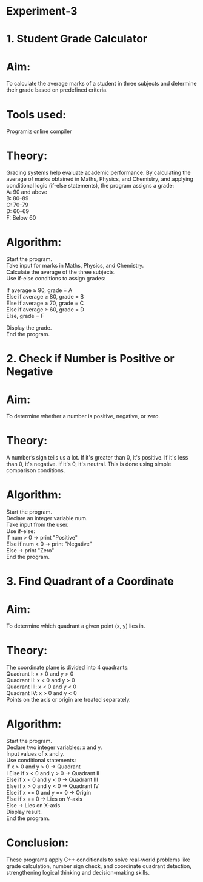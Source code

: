# Experiment-3

# 1. Student Grade Calculator<br>
# Aim:<br>
To calculate the average marks of a student in three subjects and determine their grade based on predefined criteria.<br>

# Tools used:
Programiz online compiler

# Theory:<br>
Grading systems help evaluate academic performance. By calculating the average of marks obtained in Maths, Physics, and Chemistry, and applying conditional logic (if-else statements), the program assigns a grade:<br>
A: 90 and above<br>
B: 80–89<br>
C: 70–79<br>
D: 60–69<br>
F: Below 60<br>

# Algorithm:<br>
Start the program.<br>
Take input for marks in Maths, Physics, and Chemistry.<br>
Calculate the average of the three subjects.<br>
Use if-else conditions to assign grades:<br>

If average ≥ 90, grade = A<br>
Else if average ≥ 80, grade = B<br>
Else if average ≥ 70, grade = C<br>
Else if average ≥ 60, grade = D<br>
Else, grade = F<br>

Display the grade.<br>
End the program.<br>

# 2. Check if Number is Positive or Negative<br>
# Aim:<br>
To determine whether a number is positive, negative, or zero.<br>

# Theory:<br>
A number’s sign tells us a lot. If it's greater than 0, it's positive. If it's less than 0, it's negative. If it's 0, it's neutral. This is done using simple comparison conditions.<br>

# Algorithm:<br>
Start the program.<br>
Declare an integer variable num.<br>
Take input from the user.<br>
Use if-else:<br>
If num > 0 → print "Positive"<br>
Else if num < 0 → print "Negative"<br>
Else → print "Zero"<br>
End the program.<br>

# 3. Find Quadrant of a Coordinate<br>
# Aim:<br>
To determine which quadrant a given point (x, y) lies in.<br>

# Theory:<br>
The coordinate plane is divided into 4 quadrants:<br>
Quadrant I: x > 0 and y > 0<br>
Quadrant II: x < 0 and y > 0<br>
Quadrant III: x < 0 and y < 0<br>
Quadrant IV: x > 0 and y < 0<br>
Points on the axis or origin are treated separately.<br>

# Algorithm:<br>
Start the program.<br>
Declare two integer variables: x and y.<br>
Input values of x and y.<br>
Use conditional statements:<br>
If x > 0 and y > 0 → Quadrant<br> I
Else if x < 0 and y > 0 → Quadrant II<br>
Else if x < 0 and y < 0 → Quadrant III<br>
Else if x > 0 and y < 0 → Quadrant IV<br>
Else if x == 0 and y == 0 → Origin<br>
Else if x == 0 → Lies on Y-axis<br>
Else → Lies on X-axis<br>
Display result.<br>
End the program.<br>

# Conclusion: 
These programs apply C++ conditionals to solve real-world problems like grade calculation, number sign check, and coordinate quadrant detection, strengthening logical thinking and decision-making skills.

